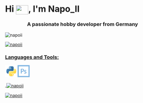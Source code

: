 
<h1 align="">Hi <a href="https://discord.gg/" Napo_II "#8635" target="blank"><img align="center" src="https://raw.githubusercontent.com/rahuldkjain/github-profile-readme-generator/master/src/images/icons/Social/discord.svg" alt="" Napo_II "#8635" height="30" width="40" /></a>, I'm Napo_II </h1> 
<h3 align="center">A passionate hobby developer from Germany</h3>

<p align="left"> <img src="https://komarev.com/ghpvc/?username=napoii&label=Profile%20views&color=0e75b6&style=flat" alt="napoii" /> 

</p>

<p align="left"> <a href="https://github.com/ryo-ma/github-profile-trophy"><img src="https://github-profile-trophy.vercel.app/?username=napoii&theme=onedark" alt="napoii" </p>


<h3 align="left">Languages and Tools:</h3>

</a> <a href="https://www.python.org" target="_blank" rel="noreferrer"> <img src="https://raw.githubusercontent.com/devicons/devicon/master/icons/python/python-original.svg" alt="python" width="40" height="40"/><img src="https://raw.githubusercontent.com/devicons/devicon/master/icons/photoshop/photoshop-line.svg" alt="photoshop" width="40" height="40"/>

<p>&nbsp;<img align="center" src="https://github-readme-stats.vercel.app/api?username=napoii&show_icons=true&locale=en&theme=onedark" alt="napoii"/></p>

<p><img align="center" src="https://github-readme-streak-stats.herokuapp.com/?user=napoii&theme=onedark" alt="napoii" /></p>
